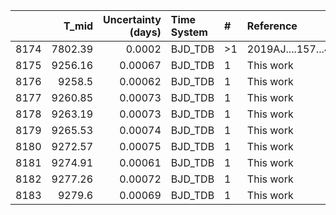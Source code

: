 |      |   T_mid |   Uncertainty (days) | Time System   | #   | Reference           |
|-----:|--------:|---------------------:|:--------------|:----|:--------------------|
| 8174 | 7802.39 |              0.0002  | BJD_TDB       | >1  | 2019AJ....157...43B |
| 8175 | 9256.16 |              0.00067 | BJD_TDB       | 1   | This work           |
| 8176 | 9258.5  |              0.00062 | BJD_TDB       | 1   | This work           |
| 8177 | 9260.85 |              0.00073 | BJD_TDB       | 1   | This work           |
| 8178 | 9263.19 |              0.00073 | BJD_TDB       | 1   | This work           |
| 8179 | 9265.53 |              0.00074 | BJD_TDB       | 1   | This work           |
| 8180 | 9272.57 |              0.00075 | BJD_TDB       | 1   | This work           |
| 8181 | 9274.91 |              0.00061 | BJD_TDB       | 1   | This work           |
| 8182 | 9277.26 |              0.00072 | BJD_TDB       | 1   | This work           |
| 8183 | 9279.6  |              0.00069 | BJD_TDB       | 1   | This work           |